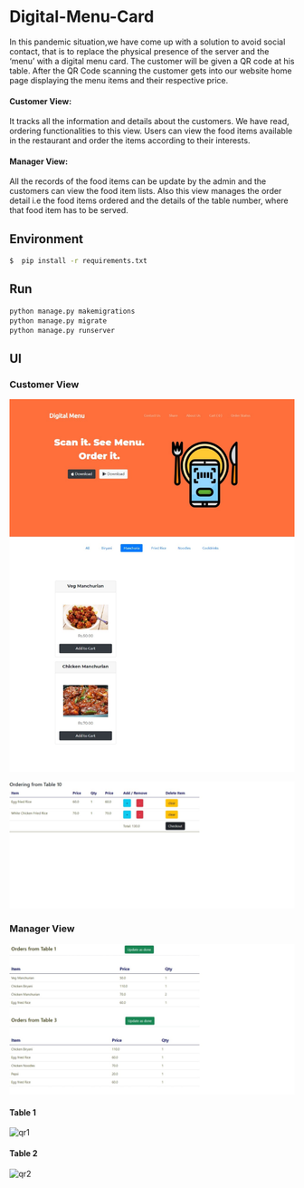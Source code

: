 # Digital-Menu-Card

In this pandemic situation,we have come up with a solution to avoid social contact, that is to replace the physical presence of the server and the ‘menu’ with a digital menu card. The customer will be given a QR code at his table. After the QR Code scanning the customer gets into our website home page displaying the menu items and their respective price.

#### Customer View:
It tracks all the information and details about the customers. We have read, ordering functionalities to this view. Users can view the food items available in the restaurant and order the items according to their interests.
#### Manager View:
All the records of the food items can be update by the admin and the customers can view the food item lists. Also this view manages the order detail i.e the food items ordered and the details of the table number, where that food item has to be served. 


## Environment

```sh
$  pip install -r requirements.txt
```


## Run


```python
python manage.py makemigrations
python manage.py migrate
python manage.py runserver
```


## UI

### Customer View

![home](homepage.jpeg)

![cart](cartdetails.jpeg)

### Manager View

![order](ordersdisplay.jpeg)

#### Table 1

![qr1](url_qrcode1.png)

#### Table 2

![qr2](url_qrcode2.png)
